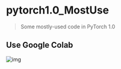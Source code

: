 # pytorch1.0_MostUse
> Some mostly-used code in PyTorch 1.0

## Use Google Colab
![img](https://colab.research.google.com/drive/16WTD752NuqeH_iIHSU_NMrc8i9ZN1rk_#scrollTo=toXI2Ka7b82j)
